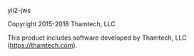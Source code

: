 yii2-jws

Copyright 2015-2018 Thamtech, LLC

This product includes software developed by
Thamtech, LLC (https://thamtech.com).